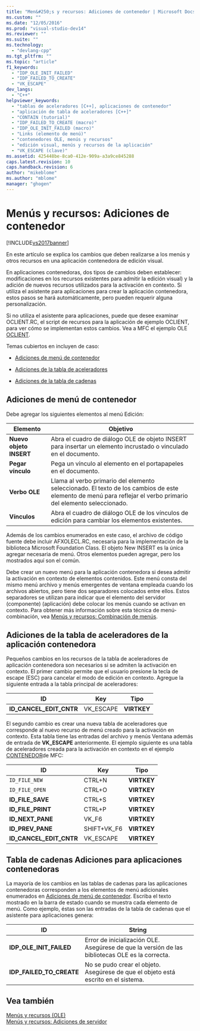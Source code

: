 ```yaml
---
title: "Men&#250;s y recursos: Adiciones de contenedor | Microsoft Docs"
ms.custom: ""
ms.date: "12/05/2016"
ms.prod: "visual-studio-dev14"
ms.reviewer: ""
ms.suite: ""
ms.technology: 
  - "devlang-cpp"
ms.tgt_pltfrm: ""
ms.topic: "article"
f1_keywords: 
  - "IDP_OLE_INIT_FAILED"
  - "IDP_FAILED_TO_CREATE"
  - "VK_ESCAPE"
dev_langs: 
  - "C++"
helpviewer_keywords: 
  - "tablas de aceleradores [C++], aplicaciones de contenedor"
  - "aplicación de tabla de aceleradores [C++]"
  - "CONTAIN (tutorial)"
  - "IDP_FAILED_TO_CREATE (macro)"
  - "IDP_OLE_INIT_FAILED (macro)"
  - "Links (elemento de menú)"
  - "contenedores OLE, menús y recursos"
  - "edición visual, menús y recursos de la aplicación"
  - "VK_ESCAPE (clave)"
ms.assetid: 425448be-8ca0-412e-909a-a3a9ce845288
caps.latest.revision: 10
caps.handback.revision: 6
author: "mikeblome"
ms.author: "mblome"
manager: "ghogen"
---
```

# Men&#250;s y recursos: Adiciones de contenedor
[!INCLUDE[vs2017banner](../assembler/inline/includes/vs2017banner.md)]

En este artículo se explica los cambios que deben realizarse a los menús y otros recursos en una aplicación contenedora de edición visual.  
  
 En aplicaciones contenedoras, dos tipos de cambios deben establecer: modificaciones en los recursos existentes para admitir la edición visual\) y la adición de nuevos recursos utilizados para la activación en contexto.  Si utiliza el asistente para aplicaciones para crear la aplicación contenedora, estos pasos se hará automáticamente, pero pueden requerir alguna personalización.  
  
 Si no utiliza el asistente para aplicaciones, puede que desee examinar OCLIENT.RC, el script de recursos para la aplicación de ejemplo OCLIENT, para ver cómo se implementan estos cambios.  Vea a MFC el ejemplo OLE [OCLIENT](../top/visual-cpp-samples.md).  
  
 Temas cubiertos en incluyen de caso:  
  
-   [Adiciones de menú de contenedor](#_core_container_menu_additions)  
  
-   [Adiciones de la tabla de aceleradores](#_core_container_application_accelerator_table_additions)  
  
-   [Adiciones de la tabla de cadenas](#_core_string_table_additions_for_container_applications)  
  
##  <a name="_core_container_menu_additions"></a> Adiciones de menú de contenedor  
 Debe agregar los siguientes elementos al menú Edición:  
  
|Elemento|Objetivo|  
|--------------|--------------|  
|**Nuevo objeto INSERT**|Abra el cuadro de diálogo OLE de objeto INSERT para insertar un elemento incrustado o vinculado en el documento.|  
|**Pegar vínculo**|Pega un vínculo al elemento en el portapapeles en el documento.|  
|**Verbo OLE**|Llama al verbo primario del elemento seleccionado.  El texto de los cambios de este elemento de menú para reflejar el verbo primario del elemento seleccionado.|  
|**Vínculos**|Abra el cuadro de diálogo OLE de los vínculos de edición para cambiar los elementos existentes.|  
  
 Además de los cambios enumerados en este caso, el archivo de código fuente debe incluir AFXOLECL.RC, necesaria para la implementación de la biblioteca Microsoft Foundation Class.  El objeto New INSERT es la única agregar necesaria de menú.  Otros elementos pueden agregar, pero los mostrados aquí son el común.  
  
 Debe crear un nuevo menú para la aplicación contenedora si desea admitir la activación en contexto de elementos contenidos.  Este menú consta del mismo menú archivo y menús emergentes de ventana empleada cuando los archivos abiertos, pero tiene dos separadores colocados entre ellos.  Estos separadores se utilizan para indicar que el elemento del servidor \(componente\) \(aplicación\) debe colocar los menús cuando se activan en contexto.  Para obtener más información sobre esta técnica de menú\- combinación, vea [Menús y recursos: Combinación de menús](../mfc/menus-and-resources-menu-merging.md).  
  
##  <a name="_core_container_application_accelerator_table_additions"></a> Adiciones de la tabla de aceleradores de la aplicación contenedora  
 Pequeños cambios en los recursos de la tabla de aceleradores de aplicación contenedora son necesarios si se admiten la activación en contexto.  El primer cambio permite que el usuario presione la tecla de escape \(ESC\) para cancelar el modo de edición en contexto.  Agregue la siguiente entrada a la tabla principal de aceleradores:  
  
|ID|Key|Tipo|  
|--------|---------|----------|  
|**ID\_CANCEL\_EDIT\_CNTR**|VK\_ESCAPE|**VIRTKEY**|  
  
 El segundo cambio es crear una nueva tabla de aceleradores que corresponde al nuevo recurso de menú creado para la activación en contexto.  Esta tabla tiene las entradas del archivo y menús Ventana además de entrada de **VK\_ESCAPE** anteriormente.  El ejemplo siguiente es una tabla de aceleradores creada para la activación en contexto en el ejemplo [CONTENEDOR](../top/visual-cpp-samples.md)de MFC:  
  
|ID|Key|Tipo|  
|--------|---------|----------|  
|`ID_FILE_NEW`|CTRL\+N|**VIRTKEY**|  
|`ID_FILE_OPEN`|CTRL\+O|**VIRTKEY**|  
|**ID\_FILE\_SAVE**|CTRL\+S|**VIRTKEY**|  
|**ID\_FILE\_PRINT**|CTRL\+P|**VIRTKEY**|  
|**ID\_NEXT\_PANE**|VK\_F6|**VIRTKEY**|  
|**ID\_PREV\_PANE**|SHIFT\+VK\_F6|**VIRTKEY**|  
|**ID\_CANCEL\_EDIT\_CNTR**|VK\_ESCAPE|**VIRTKEY**|  
  
##  <a name="_core_string_table_additions_for_container_applications"></a> Tabla de cadenas Adiciones para aplicaciones contenedoras  
 La mayoría de los cambios en las tablas de cadenas para las aplicaciones contenedoras corresponden a los elementos de menú adicionales enumerados en [Adiciones de menú de contenedor](#_core_container_menu_additions).  Escriba el texto mostrado en la barra de estado cuando se muestra cada elemento de menú.  Como ejemplo, éstas son las entradas de la tabla de cadenas que el asistente para aplicaciones genera:  
  
|ID|String|  
|--------|------------|  
|**IDP\_OLE\_INIT\_FAILED**|Error de inicialización OLE.  Asegúrese de que la versión de las bibliotecas OLE es la correcta.|  
|**IDP\_FAILED\_TO\_CREATE**|No se pudo crear el objeto.  Asegúrese de que el objeto está escrito en el sistema.|  
  
## Vea también  
 [Menús y recursos \(OLE\)](../mfc/menus-and-resources-ole.md)   
 [Menús y recursos: Adiciones de servidor](../mfc/menus-and-resources-server-additions.md)